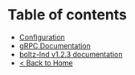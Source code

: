 # Table of contents

* [Configuration](README.md)
* [gRPC Documentation](grpc.md)
* [boltz-lnd v1.2.3 documentation](index.md)
* [< Back to Home](http://127.0.0.1:5000/o/SPM8mTvJyc7OIzGL3HD7/s/XUXMXrD8YTzvuqvAeom7/)
